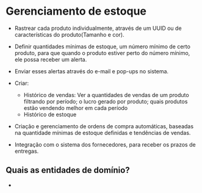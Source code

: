 # Gerenciamento de estoque

- Rastrear cada produto individualmente, através de um UUID ou de características do produto(Tamanho e cor).

- Definir quantidades mínimas de estoque, um número mínimo de certo produto, para que quando o produto estiver perto do número mínimo, ele possa receber um alerta.

- Enviar esses alertas através do e-mail e pop-ups no sistema.

- Criar:

  - Histórico de vendas: Ver a quantidades de vendas de um produto filtrando por período; o lucro gerado por produto; quais produtos estão vendendo melhor em cada período
  - Histórico de estoque

- Criação e gerenciamento de ordens de compra automáticas, baseadas na quantidade mínimas de estoque definidas e tendências de vendas.

- Integração com o sistema dos fornecedores, para receber os prazos de entregas.

## Quais as entidades de domínio?

-
